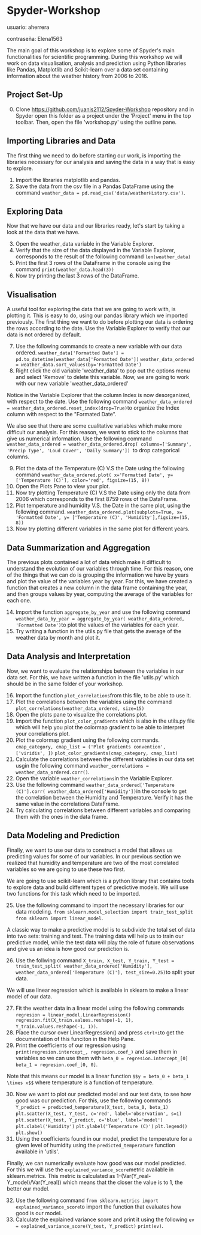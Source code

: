 
# Spyder-Workshop

usuario: aherrera


contraseña: Elena1563

The main goal of this workshop is to explore some of Spyder's main functionalities for scientific programming. During this workshop we will work on data visualisation, analysis and prediction using Python libraries like Pandas, Matplotlib and Scikit-learn over a data set containing information about the weather history from 2006 to 2016.

## Project Set-Up
0. Clone https://github.com/juanis2112/Spyder-Workshop repository and in Spyder open this folder as a project under the 'Project' menu in the top toolbar. Then, open the file 'workshop.py' using the outline pane. 

## Importing Libraries and Data
The first thing we need to do before starting our work, is importing the libraries necessary for our analysis and saving the data in a way that is easy to explore.
1. Import the libraries matplotlib and pandas.
2. Save the data from the csv file in a Pandas DataFrame using the command 
`weather_data = pd.read_csv('data/weatherHistory.csv')`.

## Exploring Data
Now that we have our data and our libraries ready, let's start by taking a look at the data that we have.

3. Open the weather_data variable in the Variable Explorer. 
4. Verify that the size of the data displayed in the Variable Explorer, corresponds to the result of the following command
`len(weather_data)`
5. Print the first 3 rows of the DataFrame in the console using the command
`print(weather_data.head(3))`
6. Now try printing the last 3 rows of the DataFrame.

## Visualisation
A useful tool for exploring the data that we are going to work with, is plotting it. This is easy to do, using our pandas library which we imported previously. 
The first thing we want to do before plotting our data is ordering the rows according to the date. Use the Variable Explorer to verify that our data is not ordered by default.

7. Use the following commands to create a new variable with our data ordered.
`weather_data['Formatted Date'] = pd.to_datetime(weather_data['Formatted Date'])`
`weather_data_ordered = weather_data.sort_values(by='Formatted Date')`
8. Right click the old variable 'weather_data' to pop out the options menu and select 'Remove' to delete this variable. Now, we are going to work with our new variable 'weather_data_ordered'

Notice in the Variable Explorer that the column Index is now desorganized, with respect to the date. Use the following command `weather_data_ordered = weather_data_ordered.reset_index(drop=True)`to organize the Index column with respect to the "Formated Date".

We also see that there are some cualitative variables which make more difficult our analysis. For this reason, we want to stick to the columns that give us numerical information. Use the following command `weather_data_ordered = weather_data_ordered.drop(
    columns=['Summary', 'Precip Type', 'Loud Cover', 'Daily Summary'])
`to drop categorical columns.

9. Plot the data of the Temperature (C) V.S the Date using the following command
`weather_data_ordered.plot(
    x='Formatted Date', y=['Temperature (C)'], color='red', figsize=(15, 8))`
10. Open the Plots Pane to view your plot.
11. Now try plotting Temperature (C) V.S the Date using only the data from 2006 which corresponds to the first 8759 rows of the DataFrame.
12. Plot temperature and humidity V.S. the Date in the same plot, using the following command.
`weather_data_ordered.plot(subplots=True, x= 'Formatted Date', y= ['Temperature (C)', 'Humidity'],figsize=(15, 8))`
13. Now try plotting different variables in the same plot for different years.

## Data Summarization and Aggregation
The previous plots contained a lot of data which make it difficult to understand the evolution of our variables through time. For this reason, one of the things that we can do is grouping the information we have by years and plot the value of the variables year by year. For this, we have created a function that creates a new column in the data frame containing the year, and then groups values by year, computing the average of the variables for each one. 

14. Import the function `aggregate_by_year` and use the following command `weather_data_by_year = aggregate_by_year(
    weather_data_ordered, 'Formatted Date')`to plot the values of the variables for each year.
15. Try writing a function in the utils.py file that gets the average of the weather data by month and plot it. 

## Data Analysis and Interpretation

Now, we want to evaluate the relationships between the variables in our data set. For this, we have written a function in the file 'utils.py' which should be in the same folder of your workshop. 

16. Import the function `plot_correlations`from this file, to be able to use it.
17. Plot the correlations between the variables using the command `plot_correlations(weather_data_ordered, size=15)`
18. Open the plots pane to visualize the correlations plot.
19. Import the function `plot_color_gradients` which is also in the utils.py file which will help you plot the colormap gradient to be able to interpret your correlations plot.
20. Plot the colormap gradient using the following commands. 
`cmap_category, cmap_list = ('Plot gradients convention', ['viridis', ])`
`plot_color_gradients(cmap_category, cmap_list)`
21. Calculate the correlations between the different variables in our data set usgin the following command `weather_correlations = weather_data_ordered.corr()`.
22. Open the variable `weather_correlations`in the Variable Explorer. 
23. Use the following command `weather_data_ordered['Temperature (C)'].corr(
    weather_data_ordered['Humidity'])`in the console to get the correlation between the Humidity and Temperature. Verify it has the same value in the correlations DataFrame.
24. Try calculating correlations between different variables and comparing them with the ones in the data frame.

## Data Modeling and Prediction
Finally, we want to use our data to construct a model that allows us predicting values for some of our variables. In our previous section we realized that humidity and temperature are two of the most correlated variables so we are going to use these two first. 

We are going to use scikit-learn which is a python library that contains tools to explore data and build different types of predictive models. We will use two functions for this task which need to be imported.

25. Use the following command to import the necessary libraries for our data modeling. `from sklearn.model_selection import train_test_split`
`from sklearn import linear_model`.

A classic way to make a predictive model is to subdivide the total set of data into two sets: training and test. The training data will help us to train our predictive model, while the test data will play the role of future observations and give us an idea is how good our prediction is.

26. Use the follwing command `X_train, X_test, Y_train, Y_test = train_test_split(
    weather_data_ordered['Humidity'], weather_data_ordered['Temperature (C)'],
    test_size=0.25)`to split your data.

We will use linear regression which is available in sklearn to make a linear model of our data.

27. Fit the weather data in a linear model using the following commands `regresion = linear_model.LinearRegression()
regresion.fit(X_train.values.reshape(-1, 1), Y_train.values.reshape(-1, 1))`.
28. Place the cursor over LinearRegression() and press `ctrl+i`to get the documentation of this funciton in the Help Pane.
29. Print the coefficients of our regression using `print(regresion.intercept_, regresion.coef_)` and save them in variables so we can use them with `beta_0 = regresion.intercept_[0]
beta_1 = regresion.coef_[0, 0]`. 

Note that this means our model is a linear function `$$y = beta_0 + beta_1 \times x$$` where temperature is a function of temperature. 

30. Now we want to plot our predicted model and our test data, to see how good was our prediction. For this, use the following commands
`Y_predict = predicted_temperature(X_test, beta_0, beta_1)`
`plt.scatter(X_test, Y_test, c='red', label='observation', s=1)`
`plt.scatter(X_test, Y_predict, c='blue', label='model')`
`plt.xlabel('Humidity')`
`plt.ylabel('Temperature (C)')`
`plt.legend()`
`plt.show()`
31. Using the coefficients found in our model, predict the temperature for a given level of humidity using the `predicted_temperature` function available in 'utils'.

Finally, we can numerically evaluate how good was our model predicted. For this we will use the `explained_variance_score`metric available in sklearn.metrics. This metric is calculated as 1-(Var(Y_real-Y_model)/Var(Y_real)) which means that the closer the value is to 1, the better our model. 

32. Use the following command `from sklearn.metrics import explained_variance_score`to import the function that evaluates how good is our model.
33. Calculate the explained variance score and print it using the following `ev = explained_variance_score(Y_test, Y_predict)`
`print(ev)`.










